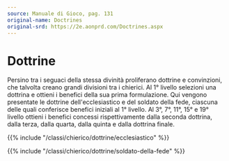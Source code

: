 ```yaml
---
source: Manuale di Gioco, pag. 131
original-name: Doctrines
original-srd: https://2e.aonprd.com/Doctrines.aspx
---
```


# Dottrine

Persino tra i seguaci della stessa divinità proliferano dottrine e convinzioni,
che talvolta creano grandi divisioni tra i chierici. Al 1° livello selezioni una
dottrina e ottieni i benefici della sua prima formulazione. Qui vengono
presentate le dottrine dell'ecclesiastico e del soldato della fede, ciascuna
delle quali conferisce benefici iniziali al 1° livello. Al 3°, 7°, 11°, 15° e
19° livello ottieni i benefici concessi rispettivamente dalla seconda dottrina,
dalla terza, dalla quarta, dalla quinta e dalla dottrina finale.

{{% include "/classi/chierico/dottrine/ecclesiastico" %}}

{{% include "/classi/chierico/dottrine/soldato-della-fede" %}}
